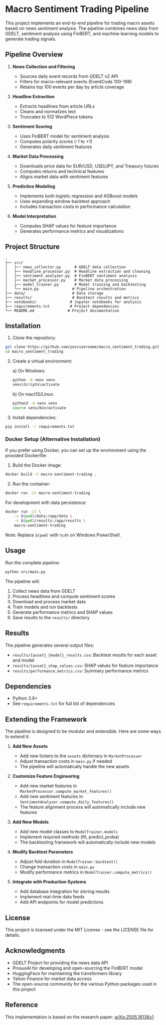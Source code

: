 # Macro Sentiment Trading Pipeline

This project implements an end-to-end pipeline for trading macro assets based on news sentiment analysis. The pipeline combines news data from GDELT, sentiment analysis using FinBERT, and machine learning models to generate trading signals.

## Pipeline Overview

1. **News Collection and Filtering**
   - Sources daily event records from GDELT v2 API
   - Filters for macro-relevant events (EventCode 100-199)
   - Retains top 100 events per day by article coverage

2. **Headline Extraction**
   - Extracts headlines from article URLs
   - Cleans and normalizes text
   - Truncates to 512 WordPiece tokens

3. **Sentiment Scoring**
   - Uses FinBERT model for sentiment analysis
   - Computes polarity scores (-1 to +1)
   - Generates daily sentiment features

4. **Market Data Processing**
   - Downloads price data for EUR/USD, USD/JPY, and Treasury futures
   - Computes returns and technical features
   - Aligns market data with sentiment features

5. **Predictive Modeling**
   - Implements both logistic regression and XGBoost models
   - Uses expanding window backtest approach
   - Includes transaction costs in performance calculation

6. **Model Interpretation**
   - Computes SHAP values for feature importance
   - Generates performance metrics and visualizations

## Project Structure

```
.
├── src/
│   ├── news_collector.py      # GDELT data collection
│   ├── headline_processor.py  # Headline extraction and cleaning
│   ├── sentiment_analyzer.py  # FinBERT sentiment analysis
│   ├── market_processor.py    # Market data processing
│   ├── model_trainer.py       # Model training and backtesting
│   └── main.py               # Pipeline orchestration
├── data/                     # Data storage
├── results/                  # Backtest results and metrics
├── notebooks/               # Jupyter notebooks for analysis
├── requirements.txt         # Project dependencies
└── README.md               # Project documentation
```

## Installation

1. Clone the repository:
```bash
git clone https://github.com/yourusername/macro_sentiment_trading.git
cd macro_sentiment_trading
```

2. Create a virtual environment:
   
   a) On Windows:
   ```sh
   python -m venv venv
   venv\Scripts\activate
   ```
   
   b) On macOS/Linux:
   ```sh
   python3 -m venv venv
   source venv/bin/activate
   ```

3. Install dependencies:
```bash
pip install -r requirements.txt
```

### Docker Setup (Alternative Installation)

If you prefer using Docker, you can set up the environment using the provided Dockerfile:

1. Build the Docker image:
```bash
docker build -t macro-sentiment-trading .
```

2. Run the container:
```bash
docker run -it macro-sentiment-trading
```

For development with data persistence:
```bash
docker run -it \
    -v $(pwd)/data:/app/data \
    -v $(pwd)/results:/app/results \
    macro-sentiment-trading
```

Note: Replace `$(pwd)` with `%cd%` on Windows PowerShell.

## Usage

Run the complete pipeline:
```bash
python src/main.py
```

The pipeline will:
1. Collect news data from GDELT
2. Process headlines and compute sentiment scores
3. Download and process market data
4. Train models and run backtests
5. Generate performance metrics and SHAP values
6. Save results to the `results/` directory

## Results

The pipeline generates several output files:
- `results/{asset}_{model}_results.csv`: Backtest results for each asset and model
- `results/{asset}_shap_values.csv`: SHAP values for feature importance
- `results/performance_metrics.csv`: Summary performance metrics

## Dependencies

- Python 3.8+
- See `requirements.txt` for full list of dependencies

## Extending the Framework

The pipeline is designed to be modular and extensible. Here are some ways to extend it:

1. **Add New Assets**
   - Add new tickers to the `assets` dictionary in `MarketProcessor`
   - Adjust transaction costs in `main.py` if needed
   - The pipeline will automatically handle the new assets

2. **Customize Feature Engineering**
   - Add new market features in `MarketProcessor.compute_market_features()`
   - Add new sentiment features in `SentimentAnalyzer.compute_daily_features()`
   - The feature alignment process will automatically include new features

3. **Add New Models**
   - Add new model classes to `ModelTrainer.models`
   - Implement required methods (fit, predict_proba)
   - The backtesting framework will automatically include new models

4. **Modify Backtest Parameters**
   - Adjust fold duration in `ModelTrainer.backtest()`
   - Change transaction costs in `main.py`
   - Modify performance metrics in `ModelTrainer.compute_metrics()`

5. **Integrate with Production Systems**
   - Add database integration for storing results
   - Implement real-time data feeds
   - Add API endpoints for model predictions

## License

This project is licensed under the MIT License - see the LICENSE file for details.

## Acknowledgments

- GDELT Project for providing the news data API
- ProsusAI for developing and open-sourcing the FinBERT model
- HuggingFace for maintaining the transformers library
- Yahoo Finance for market data access
- The open-source community for the various Python packages used in this project

## Reference

This implementation is based on the research paper: [arXiv:2505.16136v1](https://arxiv.org/abs/2505.16136v1)



